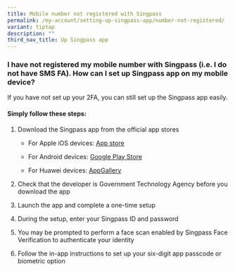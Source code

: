 ```yaml
---
title: Mobile number not registered with Singpass
permalink: /my-account/setting-up-singpass-app/number-not-registered/
variant: tiptap
description: ""
third_nav_title: Up Singpass app
---
```

<h3>I have not registered my mobile number with Singpass (i.e. I do not have SMS FA). How can I set up Singpass app on my mobile device?</h3>
<p>If you have not set up your 2FA, you can still set up the Singpass app
easily.</p>
<h4>Simply follow these steps:</h4>
<ol data-tight="true" class="tight">
<li>
<p>Download the Singpass app from the official app stores</p>
<ul data-tight="true" class="tight">
<li>
<p>For Apple iOS devices: <a href="https://apps.apple.com/us/app/singpass/id1340660807" rel="noopener noreferrer nofollow" target="_blank"><u>App store</u></a>
</p>
</li>
<li>
<p>For Android devices: <a href="https://play.google.com/store/apps/details?id=sg.ndi.sp" rel="noopener noreferrer nofollow" target="_blank"><u>Google Play Store</u></a>
</p>
</li>
<li>
<p>For Huawei devices: <a href="https://appgallery.huawei.com/#/app/C104129719" rel="noopener noreferrer nofollow" target="_blank"><u>AppGallery</u></a>
</p>
</li>
</ul>
</li>
<li>
<p>Check that the developer is Government Technology Agency before you download
the app</p>
</li>
<li>
<p>Launch the app and complete a one-time setup</p>
</li>
<li>
<p>During the setup, enter your Singpass ID and password</p>
</li>
<li>
<p>You may be prompted to perform a face scan enabled by Singpass Face Verification
to authenticate your identity</p>
</li>
<li>
<p>Follow the in-app instructions to set up your six-digit app passcode or
biometric option</p>
</li>
</ol>
<p></p>